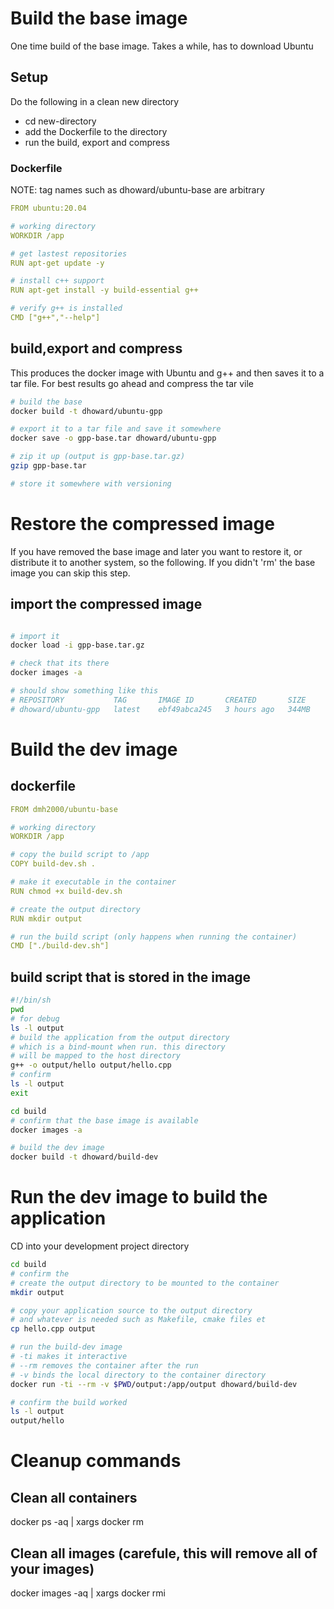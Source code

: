 # Build the base image

One time build of the base image. Takes a while, has to download Ubuntu

## Setup

Do the following in a clean new directory

- cd new-directory
- add the Dockerfile to the directory
- run the build, export and compress

### Dockerfile

NOTE: tag names such as dhoward/ubuntu-base are arbitrary

```yaml
FROM ubuntu:20.04

# working directory
WORKDIR /app

# get lastest repositories
RUN apt-get update -y

# install c++ support
RUN apt-get install -y build-essential g++

# verify g++ is installed
CMD ["g++","--help"]
```

## build,export and compress

This produces the docker image with Ubuntu and g++ and then saves it to a tar
file. For best results go ahead and compress the tar vile

```bash
# build the base
docker build -t dhoward/ubuntu-gpp

# export it to a tar file and save it somewhere
docker save -o gpp-base.tar dhoward/ubuntu-gpp

# zip it up (output is gpp-base.tar.gz)
gzip gpp-base.tar

# store it somewhere with versioning
```

# Restore the compressed image

If you have removed the base image and later you want to restore it, or distribute
it to another system, so the following.
If you didn't 'rm' the base image you can skip this step.

## import the compressed image

```bash

# import it
docker load -i gpp-base.tar.gz

# check that its there
docker images -a

# should show something like this
# REPOSITORY           TAG       IMAGE ID       CREATED       SIZE
# dhoward/ubuntu-gpp   latest    ebf49abca245   3 hours ago   344MB
```

# Build the dev image

## dockerfile

```yaml
FROM dmh2000/ubuntu-base

# working directory
WORKDIR /app

# copy the build script to /app
COPY build-dev.sh .

# make it executable in the container
RUN chmod +x build-dev.sh

# create the output directory
RUN mkdir output

# run the build script (only happens when running the container)
CMD ["./build-dev.sh"]
```

## build script that is stored in the image

```bash
#!/bin/sh
pwd
# for debug
ls -l output
# build the application from the output directory
# which is a bind-mount when run. this directory
# will be mapped to the host directory
g++ -o output/hello output/hello.cpp
# confirm
ls -l output
exit
```

```bash
cd build
# confirm that the base image is available
docker images -a

# build the dev image
docker build -t dhoward/build-dev
```

# Run the dev image to build the application

CD into your development project directory

```bash
cd build
# confirm the
# create the output directory to be mounted to the container
mkdir output

# copy your application source to the output directory
# and whatever is needed such as Makefile, cmake files et
cp hello.cpp output

# run the build-dev image
# -ti makes it interactive
# --rm removes the container after the run
# -v binds the local directory to the container directory
docker run -ti --rm -v $PWD/output:/app/output dhoward/build-dev

# confirm the build worked
ls -l output
output/hello

```

# Cleanup commands

## Clean all containers

docker ps -aq | xargs docker rm

## Clean all images (carefule, this will remove all of your images)

docker images -aq | xargs docker rmi
